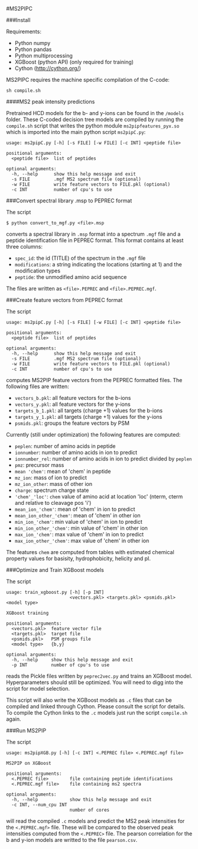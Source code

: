 #MS2PIPC

###Install

Requirements:

- Python numpy
- Python pandas
- Python multiprocessing
- XGBoost (python API) (only required for training)
- Cython (http://cython.org/)

MS2PIPC requires the machine specific compilation of the C-code: 

```
sh compile.sh
```


####MS2 peak intensity predictions

Pretrained HCD models for the b- and y-ions can be found in
the `/models` folder. These C-coded decision tree models are compiled 
by running the `compile.sh` script that writes the python module 
`ms2pipfeatures_pyx.so` which is imported into the main python script
`ms2pipC.py`:  

```
usage: ms2pipC.py [-h] [-s FILE] [-w FILE] [-c INT] <peptide file>

positional arguments:
  <peptide file>  list of peptides

optional arguments:
  -h, --help      show this help message and exit
  -s FILE         .mgf MS2 spectrum file (optional)
  -w FILE         write feature vectors to FILE.pkl (optional)
  -c INT          number of cpu's to use
```






###Convert spectral library .msp to PEPREC format

The script

```
$ python convert_to_mgf.py <file>.msp
```

converts a spectral library in `.msp` format into a spectrum `.mgf` file and a peptide identification file in PEPREC format.
This format contains at least three columns: 

- `spec_id`: the id (TITLE) of the spectrum in the `.mgf` file
- `modifications`: a string indicating the locations (starting at 1) and the modification types
- `peptide`: the unmodified amino acid sequence

The files are written as `<file>.PEPREC` and `<file>.PEPREC.mgf`.

###Create feature vectors from PEPREC format

The script

```
usage: ms2pipC.py [-h] [-s FILE] [-w FILE] [-c INT] <peptide file>

positional arguments:
  <peptide file>  list of peptides

optional arguments:
  -h, --help      show this help message and exit
  -s FILE         .mgf MS2 spectrum file (optional)
  -w FILE         write feature vectors to FILE.pkl (optional)
  -c INT          number of cpu's to use
```

computes MS2PIP feature vectors from the PEPREC formatted files.
The following files are written:

- `vectors_b.pkl`: all feature vectors for the b-ions
- `vectors_y.pkl`: all feature vectors for the y-ions 
- `targets_b_1.pkl`: all targets (charge +1) values for the b-ions
- `targets_y_1.pkl`: all targets (charge +1) values for the y-ions
- `psmids.pkl`: groups the feature vectors by PSM

Currently (still under optimization) the following features are computed:

- `peplen`: number of amino acids in peptide
- `ionnumber`: number of amino acids in ion to predict
- `ionnumber_rel`: number of amino acids in ion to predict divided by `peplen`
- `pmz`: precursor mass
- `mean 'chem'`: mean of 'chem' in peptide
- `mz_ion`: mass of ion to predict
- `mz_ion_other`: mass of other ion
- `charge`: spectrum charge state
- `'chem'_'loc'`: `chem` value of amino acid at location 'loc' (nterm, cterm and relative to cleavage pos 'i')
- `mean_ion_'chem'`: mean of 'chem' in ion to predict
- `mean_ion_other_'chem'`: mean of 'chem' in other ion
- `min_ion_'chem'`: min value of 'chem' in ion to predict
- `min_ion_other_'chem'`: min value of 'chem' in other ion
- `max_ion_'chem'`: max value of 'chem' in ion to predict
- `max_ion_other_'chem'`: max value of 'chem' in other ion

The features `chem` are computed from tables with estimated chemical property values for basisity, hydrophobicity, helicity and pI.

###Optimize and Train XGBoost models

The script

```
usage: train_xgboost.py [-h] [-p INT]
                        <vectors.pkl> <targets.pkl> <psmids.pkl> <model type>

XGBoost training

positional arguments:
  <vectors.pkl>  feature vector file
  <targets.pkl>  target file
  <psmids.pkl>   PSM groups file
  <model type>   {b,y}

optional arguments:
  -h, --help     show this help message and exit
  -p INT         number of cpu's to use
```

reads the Pickle files written by `peprec2vec.py` and trains an XGBoost model. Hyperparameters should still be optimized.
You will need to digg into the script for model selection.

This script will also write the XGBoost models as `.c` files that can be compiled and linked through Cython. Please consult the script for details.
To compile the Cython links to the `.c` models just run the script `compile.sh` again.

###Run MS2PIP

The script

```
usage: ms2pipXGB.py [-h] [-c INT] <.PEPREC file> <.PEPREC.mgf file>

MS2PIP on XGBoost

positional arguments:
  <.PEPREC file>        file containing peptide identifications
  <.PEPREC.mgf file>    file containing ms2 spectra

optional arguments:
  -h, --help            show this help message and exit
  -c INT, --num_cpu INT
                        number of cores
```

will read the compiled `.c` models and predict the MS2 peak intensities for the `<.PEPREC.mgf>` file. These will be compared to the observed peak intensities computed from the 
`<.PEPREC>` file. The pearson correlation for the b and y-ion models are writted to the file `pearson.csv`.

